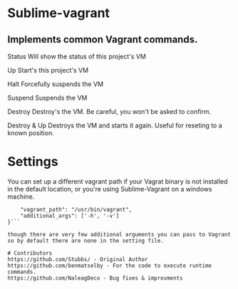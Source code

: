 # Sublime-vagrant

## Implements common Vagrant commands.

Status
    Will show the status of this project's VM

Up
    Start's this project's VM

Halt
    Forcefully suspends the VM

Suspend
    Suspends the VM

Destroy
    Destroy's the VM. Be careful, you won't be asked to confirm.

Destroy & Up
    Destroys the VM and starts it again. Useful for reseting to a known position.


# Settings

You can set up a different vagrant path if your Vagrat binary is not installed in the default location, or you're using Sublime-Vagrant on a windows machine.

```{
    "vagrant_path": "/usr/bin/vagrant",
    "additional_args": ['-h', '-v']
}```

though there are very few additional arguments you can pass to Vagrant so by default there are none in the setting file.

# Contributors
https://github.com/Stubbs/ - Original Author
https://github.com/benmatselby - For the code to execute runtime commands.
https://github.com/NaleagDeco - Bug fixes & improvments

